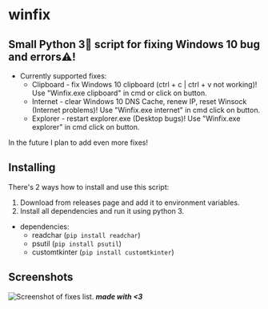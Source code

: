 # winfix
Small Python 3🐍 script for fixing Windows 10 bug and errors⚠️!
----
* Currently supported fixes:
  * Clipboard - fix Windows 10 clipboard (ctrl + c | ctrl + v not working)! Use "Winfix.exe clipboard" in cmd or click on button.
  * Internet - clear Windows 10 DNS Cache, renew IP, reset Winsock (Internet problems)! Use "Winfix.exe internet" in cmd click on button.
  * Explorer - restart explorer.exe (Desktop bugs)! Use "Winfix.exe explorer" in cmd click on button.

In the future I plan to add even more fixes!
## Installing
There's 2 ways how to install and use this script:
<br>
1. Download from releases page and add it to environment variables.
2. Install all dependencies and run it using python 3. 
* dependencies:
  * readchar (`pip install readchar`)
  * psutil (`pip install psutil`)
  * customtkinter (`pip install customtkinter`)
## Screenshots
 ![Screenshot of fixes list.](https://i.imgur.com/3G5WfXe.png)
***made with <3***
